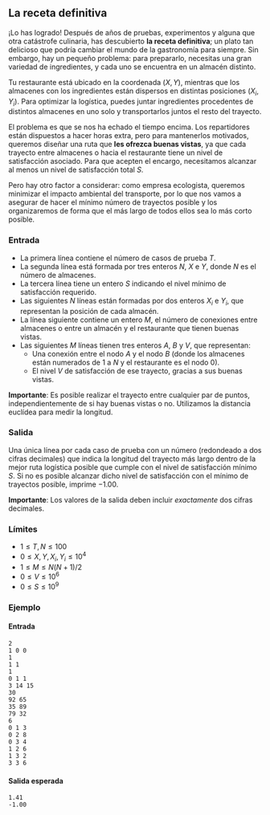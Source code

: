 

## **La receta definitiva**

¡Lo has logrado! Después de años de pruebas, experimentos y alguna que otra catástrofe culinaria, has descubierto **la receta definitiva**; un plato tan delicioso que podría cambiar el mundo de la gastronomía para siempre. Sin embargo, hay un pequeño problema: para prepararlo, necesitas una gran variedad de ingredientes, y cada uno se encuentra en un almacén distinto.

Tu restaurante está ubicado en la coordenada $(X, Y)$, mientras que los almacenes con los ingredientes están dispersos en distintas posiciones $(X_i, Y_i)$. Para optimizar la logística, puedes juntar ingredientes procedentes de distintos almacenes en uno solo y transportarlos juntos el resto del trayecto.

El problema es que se nos ha echado el tiempo encima. Los repartidores están dispuestos a hacer horas extra, pero para mantenerlos motivados, queremos diseñar una ruta que **les ofrezca buenas vistas**, ya que cada trayecto entre almacenes o hacia el restaurante tiene un nivel de satisfacción asociado. Para que acepten el encargo, necesitamos alcanzar al menos un nivel de satisfacción total $S$.

Pero hay otro factor a considerar: como empresa ecologista, queremos minimizar el impacto ambiental del transporte, por lo que nos vamos a asegurar de hacer el mínimo número de trayectos posible y los organizaremos de forma que el más largo de todos ellos sea lo más corto posible.


### **Entrada**

  - La primera línea contiene el número de casos de prueba $T$.
  - La segunda línea está formada por tres enteros $N$, $X$ e $Y$, donde $N$ es el número de almacenes.
  - La tercera línea tiene un entero $S$ indicando el nivel mínimo de satisfacción requerido.
  - Las siguientes $N$ líneas están formadas por dos enteros $X_i$ e $Y_i$, que representan la posición de cada almacén.
  - La línea siguiente contiene un entero $M$, el número de conexiones entre almacenes o entre un almacén y el restaurante que tienen buenas vistas.
  - Las siguientes $M$ líneas tienen tres enteros $A$, $B$ y $V$, que representan:
      - Una conexión entre el nodo $A$ y el nodo $B$ (donde los almacenes están numerados de $1$ a $N$ y el restaurante es el nodo $0$).
      - El nivel $V$ de satisfacción de ese trayecto, gracias a sus buenas vistas.

**Importante**: Es posible realizar el trayecto entre cualquier par de puntos, independientemente de si hay buenas vistas o no. Utilizamos la distancia euclídea para medir la longitud.


### **Salida**

Una única línea por cada caso de prueba con un número (redondeado a dos cifras decimales) que indica la longitud del trayecto más largo dentro de la mejor ruta logística posible que cumple con el nivel de satisfacción mínimo $S$. Si no es posible alcanzar dicho nivel de satisfacción con el mínimo de trayectos posible, imprime $-1.00$.

**Importante**: Los valores de la salida deben incluir _exactamente_ dos cifras decimales.


### **Límites**

  - $1 \leq T, N \leq 100$
  - $0 \leq X, Y, X_i, Y_i \leq 10^4$
  - $1 \leq M \leq N(N+1)/2$
  - $0 \leq V \leq 10^6$
  - $0 \leq S \leq 10^9$


### **Ejemplo**


#### **Entrada**

```
2
1 0 0
1
1 1
1
0 1 1
3 14 15
30
92 65
35 89
79 32
6
0 1 3
0 2 8
0 3 4
1 2 6
1 3 2
3 3 6
```


#### **Salida esperada**

```
1.41
-1.00
```

